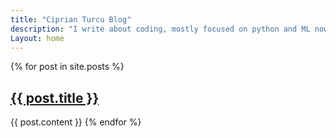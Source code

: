 ```yaml
---
title: "Ciprian Turcu Blog"
description: "I write about coding, mostly focused on python and ML nowadays"
Layout: home
---
```


{% for post in site.posts %}

<h2><a href="{{ post.url }}">{{ post.title }}</a></h2>
{{ post.content }}
{% endfor %}
